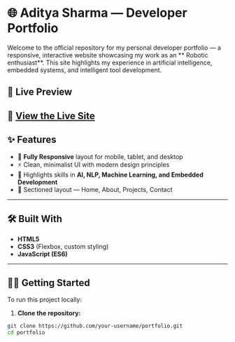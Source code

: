 # 🌐 Aditya Sharma — Developer Portfolio

Welcome to the official repository for my personal developer portfolio — a responsive, interactive website showcasing my work as an ** Robotic enthusiast**. This site highlights my experience in artificial intelligence, embedded systems, and intelligent tool development.

## 🚀 Live Preview

🔗 **[View the Live Site](https://aditya14sharma01.github.io/Portfolio/)**  
---

## ✨ Features

- 📱 **Fully Responsive** layout for mobile, tablet, and desktop
- ⚡ Clean, minimalist UI with modern design principles
- 🧠 Highlights skills in **AI, NLP, Machine Learning, and Embedded Development**
- 📂 Sectioned layout — Home, About, Projects, Contact

---

## 🛠️ Built With

- **HTML5**
- **CSS3** (Flexbox, custom styling)
- **JavaScript (ES6)**

---

## 🧑‍💻 Getting Started

To run this project locally:

1. **Clone the repository:**

```bash
git clone https://github.com/your-username/portfolio.git
cd portfolio
